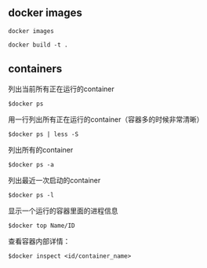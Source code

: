 ## docker images

```
docker images
```

```
docker build -t .
```

## containers

列出当前所有正在运行的container
```
$docker ps
```

用一行列出所有正在运行的container（容器多的时候非常清晰）
```
$docker ps | less -S
```

列出所有的container
```
$docker ps -a  
```

列出最近一次启动的container
```
$docker ps -l 
```

显示一个运行的容器里面的进程信息
```
$docker top Name/ID  
```

查看容器内部详情：
```
$docker inspect <id/container_name>
```
